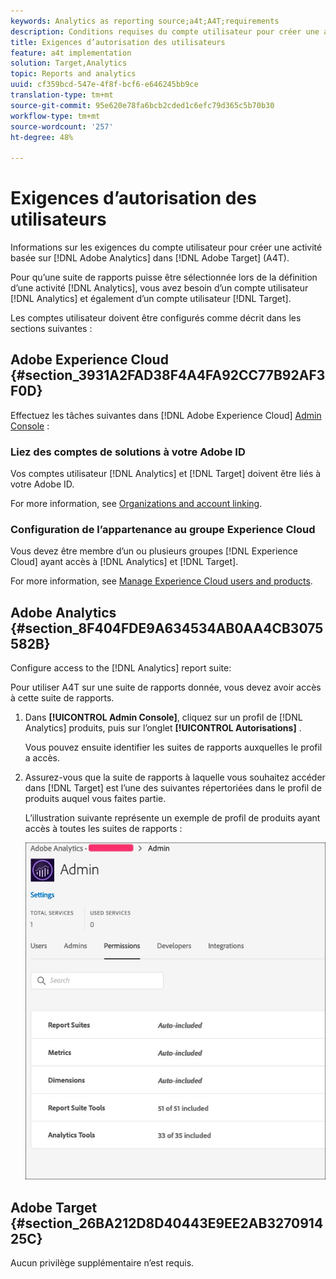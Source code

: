 ```yaml
---
keywords: Analytics as reporting source;a4t;A4T;requirements
description: Conditions requises du compte utilisateur pour créer une activité basée sur Adobe Analytics dans Adobe Target (A4T).
title: Exigences d’autorisation des utilisateurs
feature: a4t implementation
solution: Target,Analytics
topic: Reports and analytics
uuid: cf359bcd-547e-4f8f-bcf6-e646245bb9ce
translation-type: tm+mt
source-git-commit: 95e620e78fa6bcb2cded1c6efc79d365c5b70b30
workflow-type: tm+mt
source-wordcount: '257'
ht-degree: 48%

---
```



# Exigences d’autorisation des utilisateurs

Informations sur les exigences du compte utilisateur pour créer une activité basée sur [!DNL Adobe Analytics] dans [!DNL Adobe Target] (A4T).

Pour qu’une suite de rapports puisse être sélectionnée lors de la définition d’une activité [!DNL Analytics], vous avez besoin d’un compte utilisateur [!DNL Analytics] et également d’un compte utilisateur [!DNL Target].

Les comptes utilisateur doivent être configurés comme décrit dans les sections suivantes :

## Adobe Experience Cloud {#section_3931A2FAD38F4A4FA92CC77B92AF3F0D}

Effectuez les tâches suivantes dans [!DNL Adobe Experience Cloud] [Admin Console](https://adminconsole.adobe.com) :

### Liez des comptes de solutions à votre Adobe ID

Vos comptes utilisateur [!DNL Analytics] et [!DNL Target] doivent être liés à votre Adobe ID.

For more information, see [Organizations and account linking](https://docs.adobe.com/help/en/core-services/interface/manage-users-and-products/organizations.html).

### Configuration de l’appartenance au groupe Experience Cloud

Vous devez être membre d’un ou plusieurs groupes [!DNL Experience Cloud] ayant accès à [!DNL Analytics] et [!DNL Target].

For more information, see [Manage Experience Cloud users and products](https://docs.adobe.com/content/help/en/core-services/interface/manage-users-and-products/admin-getting-started.html).

## Adobe Analytics {#section_8F404FDE9A634534AB0AA4CB3075582B}

Configure access to the [!DNL Analytics] report suite:

Pour utiliser A4T sur une suite de rapports donnée, vous devez avoir accès à cette suite de rapports.

1. Dans **[!UICONTROL Admin Console]**, cliquez sur un profil de [!DNL Analytics] produits, puis sur l’onglet **[!UICONTROL Autorisations]** .

   Vous pouvez ensuite identifier les suites de rapports auxquelles le profil a accès.

1. Assurez-vous que la suite de rapports à laquelle vous souhaitez accéder dans [!DNL Target] est l’une des suivantes répertoriées dans le profil de produits auquel vous faites partie.

   L’illustration suivante représente un exemple de profil de produits ayant accès à toutes les suites de rapports :

   ![Onglet Autorisation du Admin Console](/help/c-integrating-target-with-mac/a4t/assets/permissions-tab.png)

## Adobe Target {#section_26BA212D8D40443E9EE2AB327091425C}

Aucun privilège supplémentaire n’est requis.
